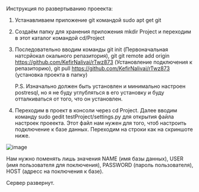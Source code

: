 Инструкция по развертыванию проеекта:
  1. Устанавливаем приложение git командой sudo apt get git
  2. Создаём папку для хранения приложения mkdir Project и переходим в этот каталог командой cd/Project
  3. Последовательно вводим команды git init (Первоначальная натсрйокал  окального репазитория), git git remote add origin https://github.com/KefirNalivai/rTwz873 (Установление подключения к репазиторию), git pull https://github.com/KefirNalivai/rTwz873 (установка проекта в папку)
  
      P.S. Изначально должен быть установлен и минимально настроен postresql, но я не буду углубляться в его установку и буду отталкиваться от того, что он установлен.
  
  4. Переходим в проект в консоли через cd Project. Далее вводим команду sudo gedit testProject/settings.py для открытия файла настроек проеекта. Этот файл нам нужен для того, чтоб настроить подключение к базе данных. Переходим на строки как на скриншоте ниже.
  
  ![image](https://user-images.githubusercontent.com/98163662/213194464-65b0f30d-d763-4711-9ef7-e9f0bb6c8f58.png)
  
   Нам нужно поменять лишь значения NAME (имя базы данных), USER (имя пользователя для поключения), PASSWORD (пароль пользователя), HOST (адресс на поключения к базе).
    
Сервер развернут.
